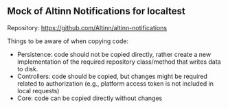## Mock of Altinn Notifications for localtest

Repository: https://github.com/Altinn/altinn-notifications

Things to be aware of when copying code: 

- Persistence: code should not be copied directly, rather create a new implementation of the required repository class/method that writes data to disk.- Controllers: code should be copied, but changes might be required related to authorization (e.g., platform access token is not included in local requests)
- Core: code can be copied directly without changes 
